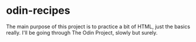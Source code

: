 # odin-recipes

The main purpose of this project is to practice a bit of HTML, just the
basics really. I'll be going through The Odin Project, slowly but surely.